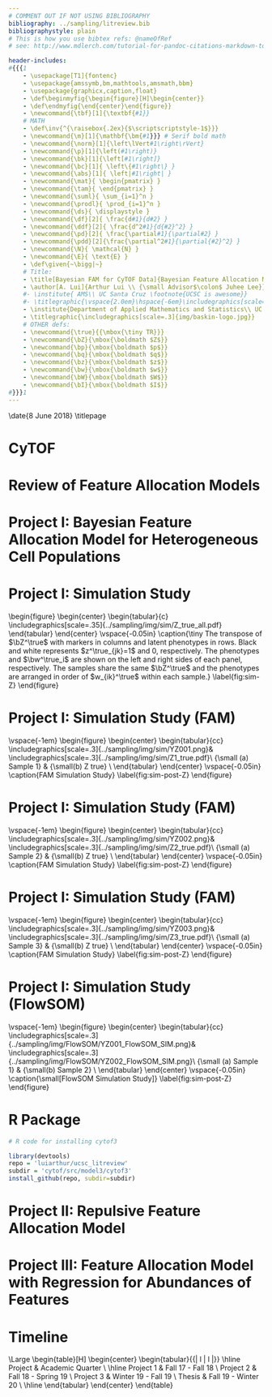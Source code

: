 ```yaml
---
# COMMENT OUT IF NOT USING BIBLIOGRAPHY
bibliography: ../sampling/litreview.bib  
bibliographystyle: plain
# This is how you use bibtex refs: @nameOfRef
# see: http://www.mdlerch.com/tutorial-for-pandoc-citations-markdown-to-latex.html

header-includes:
#{{{1
    - \usepackage[T1]{fontenc}
    - \usepackage{amssymb,bm,mathtools,amsmath,bbm}
    - \usepackage{graphicx,caption,float}
    - \def\beginmyfig{\begin{figure}[H]\begin{center}}
    - \def\endmyfig{\end{center}\end{figure}}
    - \newcommand{\tbf}[1]{\textbf{#1}}
    # MATH
    - \def\inv{^{\raisebox{.2ex}{$\scriptscriptstyle-1$}}}
    - \newcommand{\m}[1]{\mathbf{\bm{#1}}} # Serif bold math
    - \newcommand{\norm}[1]{\left\lVert#1\right\rVert}
    - \newcommand{\p}[1]{\left(#1\right)}
    - \newcommand{\bk}[1]{\left[#1\right]}
    - \newcommand{\bc}[1]{ \left\{#1\right\} }
    - \newcommand{\abs}[1]{ \left|#1\right| }
    - \newcommand{\mat}{ \begin{pmatrix} }
    - \newcommand{\tam}{ \end{pmatrix} }
    - \newcommand{\suml}{ \sum_{i=1}^n }
    - \newcommand{\prodl}{ \prod_{i=1}^n }
    - \newcommand{\ds}{ \displaystyle }
    - \newcommand{\df}[2]{ \frac{d#1}{d#2} }
    - \newcommand{\ddf}[2]{ \frac{d^2#1}{d{#2}^2} }
    - \newcommand{\pd}[2]{ \frac{\partial#1}{\partial#2} }
    - \newcommand{\pdd}[2]{\frac{\partial^2#1}{\partial{#2}^2} }
    - \newcommand{\N}{ \mathcal{N} }
    - \newcommand{\E}{ \text{E} }
    - \def\given{~\bigg|~}
    # Title:
    - \title[Bayesian FAM for CyTOF Data]{Bayesian Feature Allocation Models for Natural Killer Cell Repertoire Studies Using Mass Cytometry Data}
    - \author[A. Lui]{Arthur Lui \\ {\small Advisor$\colon$ Juhee Lee}}
    #- \institute{ AMS\\ UC Santa Cruz \footnote{UCSC is awesome}}
    #- \titlegraphic{\vspace{2.0em}\hspace{-6em}\includegraphics[scale=.3]{img/baskin-logo.jpg}}
    - \institute{Department of Applied Mathematics and Statistics\\ UC Santa Cruz}
    - \titlegraphic{\includegraphics[scale=.3]{img/baskin-logo.jpg}}
    # OTHER defs:
    - \newcommand{\true}{{\mbox{\tiny TR}}}
    - \newcommand{\bZ}{\mbox{\boldmath $Z$}}
    - \newcommand{\bp}{\mbox{\boldmath $p$}}
    - \newcommand{\bq}{\mbox{\boldmath $q$}}
    - \newcommand{\bz}{\mbox{\boldmath $z$}}
    - \newcommand{\bw}{\mbox{\boldmath $w$}}
    - \newcommand{\bW}{\mbox{\boldmath $W$}}
    - \newcommand{\bI}{\mbox{\boldmath $I$}}
#}}}1
---
```


<!--Make Title page -->
<!--\date{\today}-->
\date{8 June 2018}
\titlepage

<!-- Outline:
- Motivating Example
- FAM
- Project I
    - Simulation Study
    - K sensitivity
    - FlowSOM
    - CB
- Project II
    - Rep-FAM
    - rep-FAM simulations study
- Project III
    - Plan
- Timeline
-->

# CyTOF

# Review of Feature Allocation Models

# Project I: Bayesian Feature Allocation Model for Heterogeneous Cell Populations

# Project I: Simulation Study
\begin{figure}
  \begin{center}
\begin{tabular}{c}
\includegraphics[scale=.35]{../sampling/img/sim/Z_true_all.pdf}
  \end{tabular}
 \end{center}
 \vspace{-0.05in}
\caption{\tiny The transpose of $\bZ^\true$ with markers in columns and latent
phenotypes in rows. Black and white represents $z^\true_{jk}=1$ and 0,
respectively. The phenotypes and $\bw^\true_i$ are shown on the left and
right sides of each panel, respectively. The samples share the same $\bZ^\true$ and the phenotypes are arranged in order of
$w_{ik}^\true$ within each sample.}
\label{fig:sim-Z}
\end{figure}


# Project I: Simulation Study (FAM)
\vspace{-1em}
\begin{figure}
  \begin{center}
  \begin{tabular}{cc}
  \includegraphics[scale=.3]{../sampling/img/sim/YZ001.png}&
  \includegraphics[scale=.3]{../sampling/img/sim/Z1_true.pdf}\\
  {\small (a) Sample 1} & {\small(b) Z true} \\
  \end{tabular}
  \end{center}
  \vspace{-0.05in}
  \caption{FAM Simulation Study}
\label{fig:sim-post-Z}
\end{figure}

# Project I: Simulation Study (FAM)
\vspace{-1em}
\begin{figure}
  \begin{center}
  \begin{tabular}{cc}
  \includegraphics[scale=.3]{../sampling/img/sim/YZ002.png}&
  \includegraphics[scale=.3]{../sampling/img/sim/Z2_true.pdf}\\
  {\small (a) Sample 2} & {\small(b) Z true} \\
  \end{tabular}
  \end{center}
  \vspace{-0.05in}
  \caption{FAM Simulation Study}
\label{fig:sim-post-Z}
\end{figure}

# Project I: Simulation Study (FAM)
\vspace{-1em}
\begin{figure}
  \begin{center}
  \begin{tabular}{cc}
  \includegraphics[scale=.3]{../sampling/img/sim/YZ003.png}&
  \includegraphics[scale=.3]{../sampling/img/sim/Z3_true.pdf}\\
  {\small (a) Sample 3} & {\small(b) Z true} \\
  \end{tabular}
  \end{center}
  \vspace{-0.05in}
  \caption{FAM Simulation Study}
\label{fig:sim-post-Z}
\end{figure}



# Project I: Simulation Study (FlowSOM)
\vspace{-1em}
\begin{figure}
  \begin{center}
  \begin{tabular}{cc}
  \includegraphics[scale=.3]{../sampling/img/FlowSOM/YZ001_FlowSOM_SIM.png}&
  \includegraphics[scale=.3]{../sampling/img/FlowSOM/YZ002_FlowSOM_SIM.png}\\
  {\small (a) Sample 1} & {\small(b) Sample 2} \\
  \end{tabular}
  \end{center}
  \vspace{-0.05in}
  \caption{\small[FlowSOM Simulation Study]}
\label{fig:sim-post-Z}
\end{figure}


# R Package
```R
# R code for installing cytof3

library(devtools)
repo = 'luiarthur/ucsc_litreview'
subdir = 'cytof/src/model3/cytof3'
install_github(repo, subdir=subdir)
```


# Project II: Repulsive Feature Allocation Model

# Project III: Feature Allocation Model with Regression for Abundances of Features


# Timeline
\Large
\begin{table}[H]
  \begin{center}
    \begin{tabular}{{| l | l |}}
    \hline Project & Academic Quarter \\
    \hline
    Project 1  & Fall 17 - Fall 18  \\
    Project 2  & Fall 18 - Spring 19  \\
    Project 3  & Winter 19 - Fall 19  \\
    Thesis     & Fall 19 -   Winter 20  \\
    \hline
  \end{tabular}
  \end{center}
\end{table}



<!-- {{{2 Examples 
# Inserting images
\vspace{-1em}
\begin{figure}
  \begin{center}
  \begin{tabular}{cc}
  \includegraphics[scale=.3]{../sampling/img/sim/YZ001.png}&
  \includegraphics[scale=.3]{../sampling/img/sim/YZ002.png}\\
  {\small (a) Sample 1} & {\small(b) Sample 2} \\
  \end{tabular}
  \end{center}
  \vspace{-0.05in}
  \caption{\small[Simulation]}
\label{fig:sim-post-Z}
\end{figure}


# Citations
I just cited [@griffiths2011indian].
And now I'm citing @williamson2010dependent.
Citation Teh [-@teh2007stick].

# List
- item 1
- item 2
    1. Apple
    2. Orange
        1. Cat
        2. Dog
}}}2 -->

